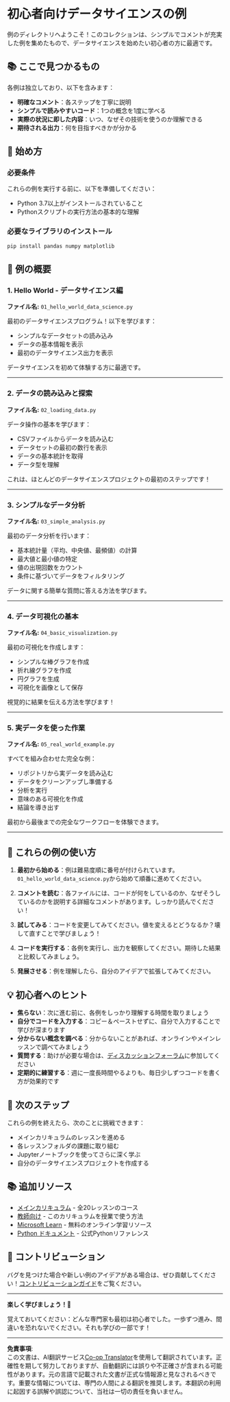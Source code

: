 <!--
CO_OP_TRANSLATOR_METADATA:
{
  "original_hash": "9bef7fd96c8f262339933117d9b3e342",
  "translation_date": "2025-10-03T12:58:29+00:00",
  "source_file": "examples/README.md",
  "language_code": "ja"
}
-->
# 初心者向けデータサイエンスの例

例のディレクトリへようこそ！このコレクションは、シンプルでコメントが充実した例を集めたもので、データサイエンスを始めたい初心者の方に最適です。

## 📚 ここで見つかるもの

各例は独立しており、以下を含みます：
- **明確なコメント**：各ステップを丁寧に説明
- **シンプルで読みやすいコード**：1つの概念を1度に学べる
- **実際の状況に即した内容**：いつ、なぜその技術を使うのか理解できる
- **期待される出力**：何を目指すべきかが分かる

## 🚀 始め方

### 必要条件
これらの例を実行する前に、以下を準備してください：
- Python 3.7以上がインストールされていること
- Pythonスクリプトの実行方法の基本的な理解

### 必要なライブラリのインストール
```bash
pip install pandas numpy matplotlib
```

## 📖 例の概要

### 1. Hello World - データサイエンス編
**ファイル名:** `01_hello_world_data_science.py`

最初のデータサイエンスプログラム！以下を学びます：
- シンプルなデータセットの読み込み
- データの基本情報を表示
- 最初のデータサイエンス出力を表示

データサイエンスを初めて体験する方に最適です。

---

### 2. データの読み込みと探索
**ファイル名:** `02_loading_data.py`

データ操作の基本を学びます：
- CSVファイルからデータを読み込む
- データセットの最初の数行を表示
- データの基本統計を取得
- データ型を理解

これは、ほとんどのデータサイエンスプロジェクトの最初のステップです！

---

### 3. シンプルなデータ分析
**ファイル名:** `03_simple_analysis.py`

最初のデータ分析を行います：
- 基本統計量（平均、中央値、最頻値）の計算
- 最大値と最小値の特定
- 値の出現回数をカウント
- 条件に基づいてデータをフィルタリング

データに関する簡単な質問に答える方法を学びます。

---

### 4. データ可視化の基本
**ファイル名:** `04_basic_visualization.py`

最初の可視化を作成します：
- シンプルな棒グラフを作成
- 折れ線グラフを作成
- 円グラフを生成
- 可視化を画像として保存

視覚的に結果を伝える方法を学びます！

---

### 5. 実データを使った作業
**ファイル名:** `05_real_world_example.py`

すべてを組み合わせた完全な例：
- リポジトリから実データを読み込む
- データをクリーンアップし準備する
- 分析を実行
- 意味のある可視化を作成
- 結論を導き出す

最初から最後までの完全なワークフローを体験できます。

---

## 🎯 これらの例の使い方

1. **最初から始める**：例は難易度順に番号が付けられています。`01_hello_world_data_science.py`から始めて順番に進めてください。

2. **コメントを読む**：各ファイルには、コードが何をしているのか、なぜそうしているのかを説明する詳細なコメントがあります。しっかり読んでください！

3. **試してみる**：コードを変更してみてください。値を変えるとどうなるか？壊して直すことで学びましょう！

4. **コードを実行する**：各例を実行し、出力を観察してください。期待した結果と比較してみましょう。

5. **発展させる**：例を理解したら、自分のアイデアで拡張してみてください。

## 💡 初心者へのヒント

- **焦らない**：次に進む前に、各例をしっかり理解する時間を取りましょう
- **自分でコードを入力する**：コピー＆ペーストせずに、自分で入力することで学びが深まります
- **分からない概念を調べる**：分からないことがあれば、オンラインやメインレッスンで調べてみましょう
- **質問する**：助けが必要な場合は、[ディスカッションフォーラム](https://github.com/microsoft/Data-Science-For-Beginners/discussions)に参加してください
- **定期的に練習する**：週に一度長時間やるよりも、毎日少しずつコードを書く方が効果的です

## 🔗 次のステップ

これらの例を終えたら、次のことに挑戦できます：
- メインカリキュラムのレッスンを進める
- 各レッスンフォルダの課題に取り組む
- Jupyterノートブックを使ってさらに深く学ぶ
- 自分のデータサイエンスプロジェクトを作成する

## 📚 追加リソース

- [メインカリキュラム](../README.md) - 全20レッスンのコース
- [教師向け](../for-teachers.md) - このカリキュラムを授業で使う方法
- [Microsoft Learn](https://docs.microsoft.com/learn/) - 無料のオンライン学習リソース
- [Python ドキュメント](https://docs.python.org/3/) - 公式Pythonリファレンス

## 🤝 コントリビューション

バグを見つけた場合や新しい例のアイデアがある場合は、ぜひ貢献してください！[コントリビューションガイド](../CONTRIBUTING.md)をご覧ください。

---

**楽しく学びましょう！🎉**

覚えておいてください：どんな専門家も最初は初心者でした。一歩ずつ進み、間違いを恐れないでください。それも学びの一部です！

---

**免責事項**:  
この文書は、AI翻訳サービス[Co-op Translator](https://github.com/Azure/co-op-translator)を使用して翻訳されています。正確性を期して努力しておりますが、自動翻訳には誤りや不正確さが含まれる可能性があります。元の言語で記載された文書が正式な情報源と見なされるべきです。重要な情報については、専門の人間による翻訳を推奨します。本翻訳の利用に起因する誤解や誤認について、当社は一切の責任を負いません。